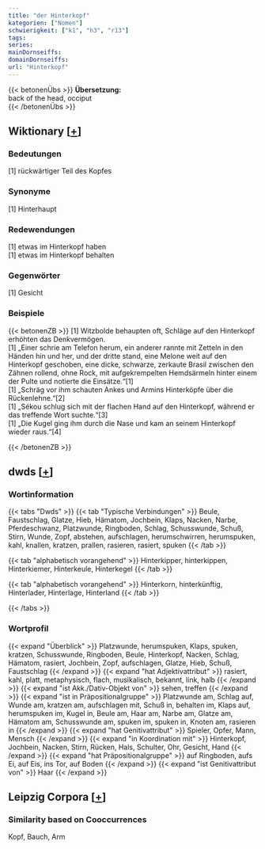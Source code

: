 ```yaml
---
title: "der Hinterkopf"
kategorien: ["Nomen"]
schwierigkeit: ["k1", "h3", "r13"]
tags:
series:
mainDornseiffs:
domainDornseiffs:
url: "Hinterkopf"
---
```


{{< betonenÜbs >}}
**Übersetzung:**  
back of the head, occiput  
{{< /betonenÜbs >}}

## Wiktionary [[+](https://de.wiktionary.org/wiki/Hinterkopf)]

### Bedeutungen
[1] rückwärtiger Teil des Kopfes  

### Synonyme
[1] Hinterhaupt  

### Redewendungen
[1] etwas im Hinterkopf haben  
[1] etwas im Hinterkopf behalten  

### Gegenwörter
[1] Gesicht  

### Beispiele
{{< betonenZB >}}
[1] Witzbolde behaupten oft, Schläge auf den Hinterkopf erhöhten das Denkvermögen.  
[1] „Einer schrie am Telefon herum, ein anderer rannte mit Zetteln in den Händen hin und her, und der dritte stand, eine Melone weit auf den Hinterkopf geschoben, eine dicke, schwarze, zerkaute Brasil zwischen den Zähnen rollend, ohne Rock, mit aufgekrempelten Hemdsärmeln hinter einem der Pulte und notierte die Einsätze.“[1]  
[1] „Schräg vor ihm schauten Ankes und Armins Hinterköpfe über die Rückenlehne.“[2]  
[1] „Sékou schlug sich mit der flachen Hand auf den Hinterkopf, während er das treffende Wort suchte.“[3]  
[1] „Die Kugel ging ihm durch die Nase und kam an seinem Hinterkopf wieder raus.“[4]  

{{< /betonenZB >}}


## dwds [[+](https://www.dwds.de/wb/Hinterkopf)]

### Wortinformation
{{< tabs "Dwds" >}}
{{< tab "Typische Verbindungen" >}}
Beule, Faustschlag, Glatze, Hieb, Hämatom, Jochbein, Klaps, Nacken, Narbe, Pferdeschwanz, Platzwunde, Ringboden, Schlag, Schusswunde, Schuß, Stirn, Wunde, Zopf, abstehen, aufschlagen, herumschwirren, herumspuken, kahl, knallen, kratzen, prallen, rasieren, rasiert, spuken
{{< /tab >}}

{{< tab "alphabetisch vorangehend" >}}
Hinterkipper, hinterkippen, Hinterkiemer, Hinterkeule, Hinterkegel
{{< /tab >}}

{{< tab "alphabetisch vorangehend" >}}
Hinterkorn, hinterkünftig, Hinterlader, Hinterlage, Hinterland
{{< /tab >}}

{{< /tabs >}}

### Wortprofil
{{< expand "Überblick" >}} Platzwunde, herumspuken, Klaps, spuken, kratzen, Schusswunde, Ringboden, Beule, Hinterkopf, Nacken, Schlag, Hämatom, rasiert, Jochbein, Zopf, aufschlagen, Glatze, Hieb, Schuß, Faustschlag {{< /expand >}}
{{< expand "hat Adjektivattribut" >}} rasiert, kahl, platt, metaphysisch, flach, musikalisch, bekannt, link, halb {{< /expand >}}
{{< expand "ist Akk./Dativ-Objekt von" >}} sehen, treffen {{< /expand >}}
{{< expand "ist in Präpositionalgruppe" >}} Platzwunde am, Schlag auf, Wunde am, kratzen am, aufschlagen mit, Schuß in, behalten im, Klaps auf, herumspuken im, Kugel in, Beule am, Haar am, Narbe am, Glatze am, Hämatom am, Schusswunde am, spuken im, spuken in, Knoten am, rasieren in {{< /expand >}}
{{< expand "hat Genitivattribut" >}} Spieler, Opfer, Mann, Mensch {{< /expand >}}
{{< expand "in Koordination mit" >}} Hinterkopf, Jochbein, Nacken, Stirn, Rücken, Hals, Schulter, Ohr, Gesicht, Hand {{< /expand >}}
{{< expand "hat Präpositionalgruppe" >}} auf Ringboden, aufs Ei, auf Eis, ins Tor, auf Boden {{< /expand >}}
{{< expand "ist Genitivattribut von" >}} Haar {{< /expand >}}

## Leipzig Corpora [[+](https://corpora.uni-leipzig.de/en/res?word=Hinterkopf&corpusId=deu_newscrawl-public_2018)]


### Similarity based on Cooccurrences
Kopf, Bauch, Arm


